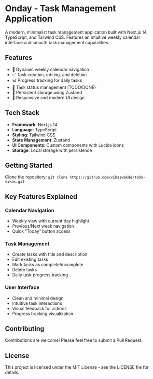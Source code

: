 # Onday - Task Management Application

A modern, minimalist task management application built with Next.js 14, TypeScript, and Tailwind CSS. Features an intuitive weekly calendar interface and smooth task management capabilities.

## Features

- 📅 Dynamic weekly calendar navigation
- ✅ Task creation, editing, and deletion
- 📊 Progress tracking for daily tasks
- 🎯 Task status management (TODO/DONE)
- 💾 Persistent storage using Zustand
- 📱 Responsive and modern UI design

## Tech Stack

- **Framework**: Next.js 14
- **Language**: TypeScript
- **Styling**: Tailwind CSS
- **State Management**: Zustand
- **UI Components**: Custom components with Lucide icons
- **Storage**: Local storage with persistence

## Getting Started

Clone the repository:
`git clone https://github.com/vikaswakde/todo-vikas.git`

## Key Features Explained

### Calendar Navigation

- Weekly view with current day highlight
- Previous/Next week navigation
- Quick "Today" button access

### Task Management

- Create tasks with title and description
- Edit existing tasks
- Mark tasks as complete/incomplete
- Delete tasks
- Daily task progress tracking

### User Interface

- Clean and minimal design
- Intuitive task interactions
- Visual feedback for actions
- Progress tracking visualization

## Contributing

Contributions are welcome! Please feel free to submit a Pull Request.

## License

This project is licensed under the MIT License - see the LICENSE file for details.
